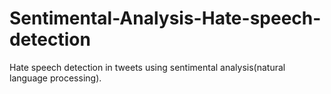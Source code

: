 # Sentimental-Analysis-Hate-speech-detection
Hate speech detection in tweets using sentimental analysis(natural language processing).
